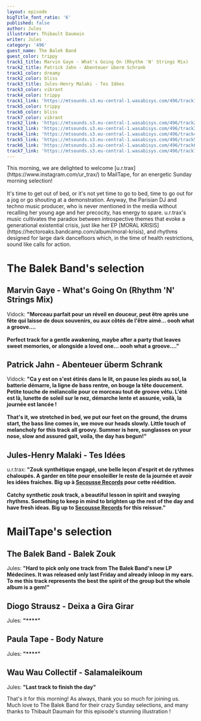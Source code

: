 ```yaml
---
layout: episode
bigTitle_font_ratio: '6'
published: false
author: Jules
illustrator: Thibault Daumain
writer: Jules
category: '496'
guest_name: The Balek Band
guest_color: trippy
track1_title: Marvin Gaye - What's Going On (Rhythm 'N' Strings Mix)
track2_title: Patrick Jahn - Abenteuer überm Schrank
track1_color: dreamy
track2_color: bliss
track3_title: Jules-Henry Malaki - Tes Idées
track3_color: vibrant
track4_color: trippy
track1_link: 'https://mtsounds.s3.eu-central-1.wasabisys.com/496/track1.mp3'
track5_color: trippy
track6_color: bliss
track7_color: vibrant
track2_link: 'https://mtsounds.s3.eu-central-1.wasabisys.com/496/track2.mp3'
track3_link: 'https://mtsounds.s3.eu-central-1.wasabisys.com/496/track3.mp3'
track4_link: 'https://mtsounds.s3.eu-central-1.wasabisys.com/496/track4.mp3'
track5_link: 'https://mtsounds.s3.eu-central-1.wasabisys.com/496/track5.mp3'
track6_link: 'https://mtsounds.s3.eu-central-1.wasabisys.com/496/track6.mp3'
track7_link: 'https://mtsounds.s3.eu-central-1.wasabisys.com/496/track7.mp3'
---
```

<p id="introduction"> This morning, we are delighted to welcome [u.r.trax](https://www.instagram.com/ur_trax/) to MailTape, for an energetic Sunday morning selection!
<br><br>
It's time to get out of bed, or it's not yet time to go to bed, time to go out for a jog or go shouting at a demonstration. Anyway, the Parisian DJ and techno music producer, who is never mentioned in the media without recalling her young age and her precocity, has energy to spare. u.r.trax's music cultivates the paradox between introspective themes that evoke a generational existential crisis, just like her EP [MORAL KRISIS](https://hectoroaks.bandcamp.com/album/moral-krisis), and rhythms designed for large dark dancefloors which, in the time of health restrictions, sound like calls for action.
</p>


# The Balek Band's selection

## Marvin Gaye - What's Going On (Rhythm 'N' Strings Mix)
Vidock: **"**Morceau parfait pour un réveil en douceur, peut être après une fête qui laisse de doux souvenirs, ou aux côtés de l'être aimé... oooh what a groove....
<br><br>
Perfect track for a gentle awakening, maybe after a party that leaves sweet memories, or alongside a loved one... oooh what a groove....**"**

## Patrick Jahn - Abenteuer überm Schrank
Vidock: **"**Ca y est on s'est étirés dans le lit, on pause les pieds au sol, la batterie démarre, la ligne de bass rentre, on bouge la tête doucement. Petite touche de mélancolie pour ce morceau tout de groove vétu. L'été est là, lunette de soleil sur le nez, démarche lente et assurée, voilà, la journée est lancée !
<br><br>
That's it, we stretched in bed, we put our feet on the ground, the drums start, the bass line comes in, we move our heads slowly. Little touch of melancholy for this track all groovy. Summer is here, sunglasses on your nose, slow and assured gait, voila, the day has begun!**"**

## Jules-Henry Malaki - Tes Idées
u.r.trax: **"**Zouk synthétique engagé, une belle leçon d'esprit et de rythmes chaloupés. A garder en tête pour ensoleiller le reste de la journée et avoir les idées fraiches. Big up à [Secousse Records](https://bandcamp.com/secousse) pour cette réédition.
<br><br>
Catchy synthetic zouk track, a beautiful lesson in spirit and swaying rhythms. Something to keep in mind to brighten up the rest of the day and have fresh ideas. Big up to [Secousse Records](https://bandcamp.com/secousse) for this reissue.**"**


# MailTape's selection

## The Balek Band - Balek Zouk
Jules: **"**Hard to pick only one track from The Balek Band's new LP Médecines. It was released only last Friday and already inloop in my ears. To me this track represents the best the spirit of the group but the whole album is a gem!**"**

## Diogo Strausz - Deixa a Gira Girar
Jules: **"****"**

## Paula Tape - Body Nature
Jules: **"****"**

## Wau Wau Collectif - Salamaleikoum
Jules: **"**Last track to finish the day**"**


<p id="outroduction">That's it for this morning! As always, thank you so much for joining us. Much love to The Balek Band for their crazy Sunday selections, and many thanks to Thibault Daumain for this episode's stunning illustration !</p>
